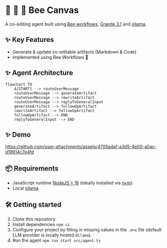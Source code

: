 # 💁 📜 🐝 Bee Canvas

A co-editing agent built using [Bee workflows](https://i-am-bee.github.io/bee-agent-framework/), [Granite 3.1](https://www.ibm.com/granite/docs/models/granite/) and [ollama](https://ollama.com).

## ✨ Key Features

- Generate & update co-editable artifacts (Markdown & Code)
- Implemented using Bee Workflows 💪

## ✨ Agent Architecture

```mermaid
flowchart TD
    A[START] --> routeUserMessage
    routeUserMessage --> generateArtifact
    routeUserMessage --> rewriteArtifact
    routeUserMessage --> replyToGeneralInput
    generateArtifact --> followUpArtifact
    rewriteArtifact --> followUpArtifact
    followUpArtifact --> END
    replyToGeneralInput --> END
```
## ✨ Demo

https://github.com/user-attachments/assets/4705adaf-a3d5-4e00-a0ac-d19914c7e4fd

## 📦 Requirements

- JavaScript runtime [NodeJS > 18](https://nodejs.org/) (ideally installed via [nvm](https://github.com/nvm-sh/nvm)).
- Local [ollama](https://ollama.com)

## 🛠️ Getting started

1. Clone this repository.
2. Install dependencies `npm ci`.
3. Configure your project by filling in missing values in the `.env` file (default LLM provider is locally hosted `Ollama`).
4. Run the agent `npm run start src/agent.ts`
